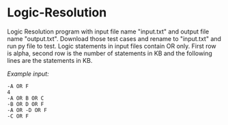 # Logic-Resolution

Logic Resolution program with input file name "input.txt" and output file name "output.txt". Download those test cases and rename to "input.txt" and run py file to test.
Logic statements in input files contain OR only. First row is alpha, second row is the number of statements in KB and the following lines are the statements in KB.

*Example input:*
```
-A OR F
4
-A OR B OR C
-B OR D OR F
-A OR -D OR F
-C OR F
```
